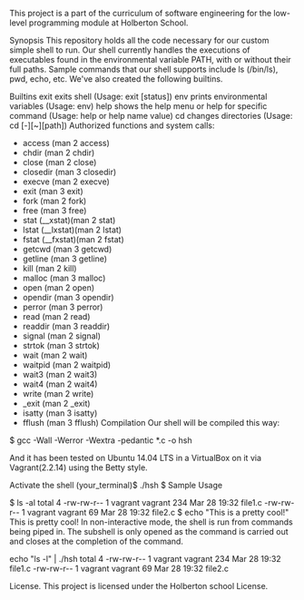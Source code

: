 This project is a part of the curriculum of software engineering for the low-level programming module at Holberton School.

Synopsis
This repository holds all the code necessary for our custom simple shell to run. Our shell currently handles the executions of executables found in the environmental variable PATH, with or without their full paths. Sample commands that our shell supports include ls (/bin/ls), pwd, echo, etc. We've also created the following builtins.

Builtins
exit exits shell (Usage: exit [status])
env prints environmental variables (Usage: env)
help shows the help menu or help for specific command (Usage: help or help name value)
cd changes directories (Usage: cd [-][~][path])
Authorized functions and system calls:
* access (man 2 access)
* chdir (man 2 chdir)
* close (man 2 close)
* closedir (man 3 closedir)
* execve (man 2 execve)
* exit (man 3 exit)
* fork (man 2 fork)
* free (man 3 free)
* stat (__xstat)(man 2 stat)
* lstat (__lxstat)(man 2 lstat)
* fstat (__fxstat)(man 2 fstat)
* getcwd (man 3 getcwd)
* getline (man 3 getline)
* kill (man 2 kill)
* malloc (man 3 malloc)
* open (man 2 open)
* opendir (man 3 opendir)
* perror (man 3 perror)
* read (man 2 read)
* readdir (man 3 readdir)
* signal (man 2 signal)
* strtok (man 3 strtok)
* wait (man 2 wait)
* waitpid (man 2 waitpid)
* wait3 (man 2 wait3)
* wait4 (man 2 wait4)
* write (man 2 write)
* _exit (man 2 _exit)
* isatty (man 3 isatty)
* fflush (man 3 fflush)
Compilation
Our shell will be compiled this way:

$ gcc -Wall -Werror -Wextra -pedantic *.c -o hsh

And it has been tested on Ubuntu 14.04 LTS in a VirtualBox on it via Vagrant(2.2.14) using the Betty style.

Activate the shell
(your_terminal)$ ./hsh
$
Sample Usage

$ ls -al
total 4
-rw-rw-r-- 1 vagrant vagrant   234 Mar 28 19:32 file1.c
-rw-rw-r-- 1 vagrant vagrant    69 Mar 28 19:32 file2.c
$ echo "This is a pretty cool!"
This is pretty cool!
In non-interactive mode, the shell is run from commands being piped in. The subshell is only opened as the command is carried out and closes at the completion of the command.

echo "ls -l" | ./hsh
total 4
-rw-rw-r-- 1 vagrant vagrant   234 Mar 28 19:32 file1.c
-rw-rw-r-- 1 vagrant vagrant    69 Mar 28 19:32 file2.c


License.
This project is licensed under the Holberton school License.
